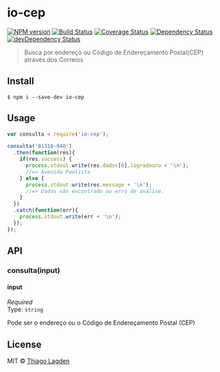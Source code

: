 # io-cep
[![NPM version](https://img.shields.io/npm/v/io-cep.svg)](https://www.npmjs.com/package/io-cep)
[![Build Status](https://travis-ci.org/lagden/io-cep.svg?branch=2.0.0)](https://travis-ci.org/lagden/io-cep)
[![Coverage Status](https://coveralls.io/repos/lagden/io-cep/badge.svg?branch=master&service=github)](https://coveralls.io/github/lagden/io-cep?branch=master)
[![Dependency Status](https://david-dm.org/lagden/io-cep.svg)](https://david-dm.org/lagden/io-cep)
[![devDependency Status](https://david-dm.org/lagden/io-cep/dev-status.svg)](https://david-dm.org/lagden/io-cep#info=devDependencies)

> Busca por endereço ou Código de Endereçamento Postal(CEP) através dos Correios


## Install

```
$ npm i --save-dev io-cep
```


## Usage

```javascript
var consulta = require('io-cep');

consulta('01310-940')
  .then(function(res){
    if(res.success) {
      process.stdout.write(res.dados[0].logradouro + '\n');
      //=> Avenida Paulista
    } else {
      process.stdout.write(res.message + '\n');
      //=> Dados não encontrado ou erro de análise.
    }
  })
  .catch(function(err){
    process.stdout.write(err + '\n');
  });
});
```


## API

### consulta(input)

#### input

*Required*  
Type: `string`

Pode ser o endereço ou o Código de Endereçamento Postal (CEP)


## License

MIT © [Thiago Lagden](http://lagden.in)
